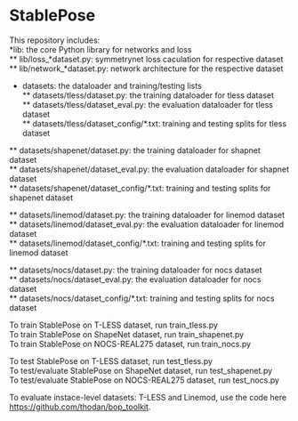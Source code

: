 # StablePose

This repository includes:  
*lib: the core Python library for networks and loss  
** lib/loss_*dataset.py: symmetrynet loss caculation for respective dataset 
** lib/network_*dataset.py: network architecture for the respective dataset 

* datasets: the dataloader and training/testing lists  
** datasets/tless/dataset.py: the training dataloader for tless dataset  
** datasets/tless/dataset_eval.py: the evaluation dataloader for tless dataset  
** datasets/tless/dataset_config/*.txt: training and testing splits for tless dataset

** datasets/shapenet/dataset.py: the training dataloader for shapnet dataset  
** datasets/shapenet/dataset_eval.py: the evaluation dataloader for shapnet dataset  
** datasets/shapenet/dataset_config/*.txt: training and testing splits for shapenet dataset 

** datasets/linemod/dataset.py: the training dataloader for linemod dataset  
** datasets/linemod/dataset_eval.py: the evaluation dataloader for linemod dataset  
** datasets/linemod/dataset_config/*.txt: training and testing splits for linemod dataset

** datasets/nocs/dataset.py: the training dataloader for nocs dataset  
** datasets/nocs/dataset_eval.py: the evaluation dataloader for nocs dataset  
** datasets/nocs/dataset_config/*.txt: training and testing splits for nocs dataset

To train StablePose on T-LESS dataset, run train_tless.py  
To train StablePose on ShapeNet dataset, run train_shapenet.py  
To train StablePose on NOCS-REAL275 dataset, run train_nocs.py  

To test StablePose on T-LESS dataset, run test_tless.py  
To test/evaluate StablePose on ShapeNet dataset, run test_shapenet.py  
To test/evaluate StablePose on NOCS-REAL275 dataset, run test_nocs.py  

To evaluate instace-level datasets: T-LESS and Linemod, use the code here https://github.com/thodan/bop_toolkit.  
